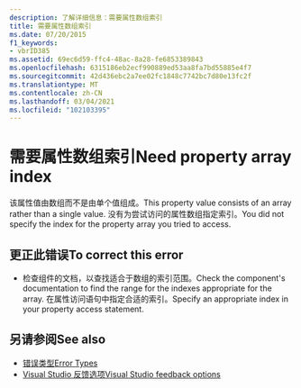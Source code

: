 ```yaml
---
description: 了解详细信息：需要属性数组索引
title: 需要属性数组索引
ms.date: 07/20/2015
f1_keywords:
- vbrID385
ms.assetid: 69ec6d59-ffc4-48ac-8a28-fe6853389843
ms.openlocfilehash: 6315186eb2ecf990889ed53aa8fa7bd55885e4f7
ms.sourcegitcommit: 42d436ebc2a7ee02fc1848c7742bc7d80e13fc2f
ms.translationtype: MT
ms.contentlocale: zh-CN
ms.lasthandoff: 03/04/2021
ms.locfileid: "102103395"
---
```

# <a name="need-property-array-index"></a><span data-ttu-id="c1dfa-103">需要属性数组索引</span><span class="sxs-lookup"><span data-stu-id="c1dfa-103">Need property array index</span></span>

<span data-ttu-id="c1dfa-104">该属性值由数组而不是由单个值组成。</span><span class="sxs-lookup"><span data-stu-id="c1dfa-104">This property value consists of an array rather than a single value.</span></span> <span data-ttu-id="c1dfa-105">没有为尝试访问的属性数组指定索引。</span><span class="sxs-lookup"><span data-stu-id="c1dfa-105">You did not specify the index for the property array you tried to access.</span></span>  
  
## <a name="to-correct-this-error"></a><span data-ttu-id="c1dfa-106">更正此错误</span><span class="sxs-lookup"><span data-stu-id="c1dfa-106">To correct this error</span></span>  
  
- <span data-ttu-id="c1dfa-107">检查组件的文档，以查找适合于数组的索引范围。</span><span class="sxs-lookup"><span data-stu-id="c1dfa-107">Check the component's documentation to find the range for the indexes appropriate for the array.</span></span> <span data-ttu-id="c1dfa-108">在属性访问语句中指定合适的索引。</span><span class="sxs-lookup"><span data-stu-id="c1dfa-108">Specify an appropriate index in your property access statement.</span></span>  
  
## <a name="see-also"></a><span data-ttu-id="c1dfa-109">另请参阅</span><span class="sxs-lookup"><span data-stu-id="c1dfa-109">See also</span></span>

- [<span data-ttu-id="c1dfa-110">错误类型</span><span class="sxs-lookup"><span data-stu-id="c1dfa-110">Error Types</span></span>](../../programming-guide/language-features/error-types.md)
- [<span data-ttu-id="c1dfa-111">Visual Studio 反馈选项</span><span class="sxs-lookup"><span data-stu-id="c1dfa-111">Visual Studio feedback options</span></span>](/visualstudio/ide/feedback-options)
